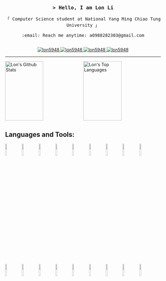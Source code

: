 <!-- Intro  -->
<h3 align="center">
        <samp>&gt; Hello, I am Lon Li</b>
        </samp>
</h3>


<p align="center"> 
  <samp>
    「 Computer Science student at National Yang Ming Chiao Tung University 」
    <br>
    <br>
    :email: Reach me anytime: a0988282303@gmail.com
    <br>
    <br>
  </samp>
</p>

<p align="center">
 <a href="https://medium.com/@lon5948" target="blank">
  <img src="https://img.shields.io/badge/Medium-black?style=flat&logo=medium&logoColor=white" alt="lon5948" />
 </a>
 <a href="https://linkedin.com/in/lon5948" target="_blank">
  <img src="https://img.shields.io/badge/LinkedIn-0077B5?style=flat&logo=linkedin&logoColor=white" alt="lon5948"/>
 </a>
 <a href="https://www.instagram.com/cdebpm.918_/" target="_blank">
  <img src="https://img.shields.io/badge/Instagram-fe4164?style=flat&logo=instagram&logoColor=white" alt="lon5948" />
 </a> 
 <a href="https://facebook.com/lon918" target="_blank">
  <img src="https://img.shields.io/badge/Facebook-9cf?&style=flat&logo=facebook&logoColor=white" alt="lon5948"  />
  </a> 
</p>

---
<a> 
    <a href="https://github.com/lon5948"><img alt="Lon's Github Stats" src="https://denvercoder1-github-readme-stats.vercel.app/api?username=lon5948&show_icons=true&count_private=true&theme=react&border_color=7F3FBF&bg_color=0D1117&title_color=F85D7F&icon_color=F8D866" height="192px" width="49.5%"/></a>
  <a href="https://github.com/lon5948"><img alt="Lon's Top Languages" src="https://denvercoder1-github-readme-stats.vercel.app/api/top-langs/?username=lon5948&langs_count=8&layout=compact&theme=react&border_color=7F3FBF&bg_color=0D1117&title_color=F85D7F&icon_color=F8D866" height="192px" width="49.5%"/></a>
  <br/>
</a>


## Languages and Tools:
<p>
<img width="10%" src="https://www.vectorlogo.zone/logos/git-scm/git-scm-ar21.svg">
<img width="10%" src="https://www.vectorlogo.zone/logos/argoprojio/argoprojio-ar21.svg">
<img width="10%" src="https://www.vectorlogo.zone/logos/docker/docker-ar21.svg">
<img width="10%" src="https://www.vectorlogo.zone/logos/kubernetes/kubernetes-ar21.svg">

<img width="10%" src="https://www.vectorlogo.zone/logos/python/python-ar21.svg">
<img width="10%" src="https://www.vectorlogo.zone/logos/numpy/numpy-ar21.svg">
<img width="10%" src="https://www.vectorlogo.zone/logos/pytorch/pytorch-ar21.svg">
<img width="10%" src="https://www.vectorlogo.zone/logos/tensorflow/tensorflow-ar21.svg">
<img width="10%" src="https://www.vectorlogo.zone/logos/opencv/opencv-ar21.svg">
<img width="10%" src="https://www.vectorlogo.zone/logos/jupyter/jupyter-ar21.svg">

<img width="10%" src="https://www.vectorlogo.zone/logos/amazon_aws/amazon_aws-ar21.svg">
<img width="10%" src="https://www.vectorlogo.zone/logos/mysql/mysql-ar21.svg">
<img width="10%" src="https://www.vectorlogo.zone/logos/postgresql/postgresql-horizontal.svg">
<img width="10%" src="https://www.vectorlogo.zone/logos/pocoo_flask/pocoo_flask-ar21.svg">

<img width="10%" src="https://www.vectorlogo.zone/logos/golang/golang-ar21.svg">
<img width="10%" src="https://www.vectorlogo.zone/logos/linux/linux-ar21.svg">
<img width="10%" src="https://www.vectorlogo.zone/logos/vim/vim-ar21.svg">
<img width="10%" src="https://www.vectorlogo.zone/logos/virtualbox/virtualbox-ar21.svg">
</p>
